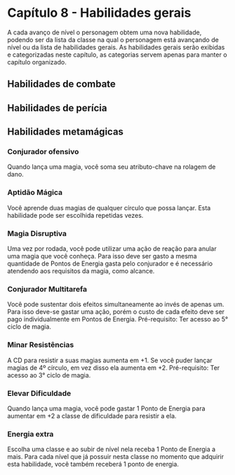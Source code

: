 # Capítulo 8 - Habilidades gerais

A cada avanço de nível o personagem obtem uma nova habilidade, podendo ser da lista da classe na qual o personagem está avançando de nível ou da lista de habilidades gerais. As habilidades gerais serão exibidas e categorizadas neste capítulo, as categorias servem apenas para manter o capítulo organizado.

## Habilidades de combate

## Habilidades de perícia

## Habilidades metamágicas

### Conjurador ofensivo
Quando lança uma magia, você soma seu atributo-chave na rolagem de dano.

### Aptidão Mágica
Você aprende duas magias de qualquer círculo que possa lançar. Esta habilidade pode ser escolhida repetidas vezes.

### Magia Disruptiva
Uma vez por rodada, você pode utilizar uma ação de reação para anular uma magia que você conheça. Para isso deve ser gasto a mesma quantidade de Pontos de Energia gasta pelo conjurador e é necessário atendendo aos requisitos da magia, como alcance.

### Conjurador Multitarefa
Você pode sustentar dois efeitos simultaneamente ao invés de apenas um. Para isso deve-se gastar uma ação, porém o custo de cada efeito deve ser pago individualmente em Pontos de Energia. Pré-requisito: Ter acesso ao 5° ciclo de magia.

### Minar Resistências
A CD para resistir a suas magias aumenta em +1. Se você puder lançar magias de 4º círculo, em vez disso ela aumenta em +2. Pré-requisito: Ter acesso ao 3° ciclo de magia.

### Elevar Dificuldade
Quando lança uma magia, você pode gastar 1 Ponto de Energia para aumentar em +2 a classe de dificuldade para resistir a ela.

### Energia extra
Escolha uma classe e ao subir de nível nela receba 1 Ponto de Energia a mais. Para cada nível que já possuir nesta classe no momento que adquirir esta habilidade, você também receberá 1 ponto de energia.
